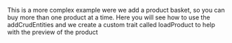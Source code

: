 This is a more complex example were we add a product basket, so you can buy
more than one product at a time. Here you will see how to use the
addCrudEntities and we create a custom trait called loadProduct to
help with the preview of the product
